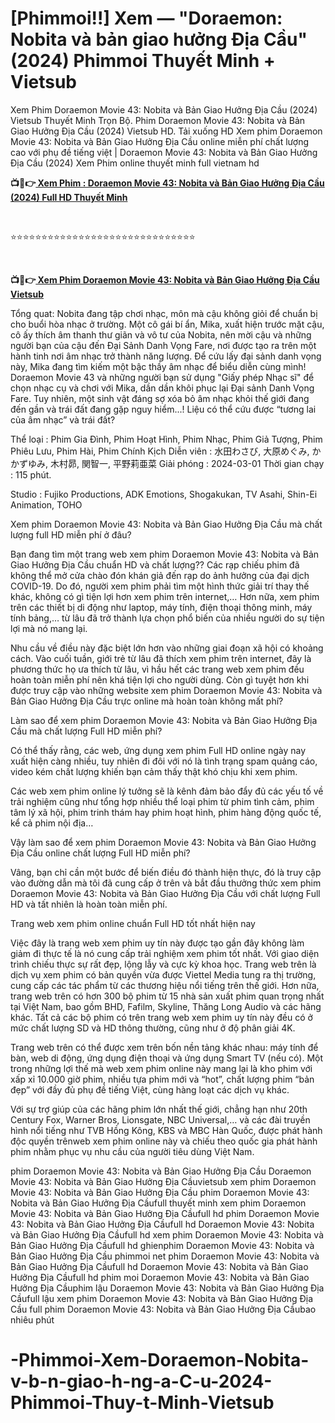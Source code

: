 <h1 class="heading-element" dir="auto">[Phimmoi!!] Xem — "Doraemon: Nobita và bản giao hưởng Địa Cầu" (2024) Phimmoi Thuyết Minh + Vietsub</h1>

Xem Phim Doraemon Movie 43: Nobita và Bản Giao Hưởng Địa Cầu (2024) Vietsub Thuyết Minh Trọn Bộ. Phim Doraemon Movie 43: Nobita và Bản Giao Hưởng Địa Cầu (2024) Vietsub HD. Tải xuống HD Xem phim Doraemon Movie 43: Nobita và Bản Giao Hưởng Địa Cầu online miễn phí chất lượng cao với phụ đề tiếng việt | Doraemon Movie 43: Nobita và Bản Giao Hưởng Địa Cầu (2024) Xem Phim online thuyết minh full vietnam hd

<p><b>📺📱👉<a href="https://jisswatch.com/vi/movie/1148677/doraemon-nobita-va-ban-giao-huong-ia-cau" rel="noopener"> Xem Phim : Doraemon Movie 43: Nobita và Bản Giao Hưởng Địa Cầu (2024) Full HD Thuyết Minh</a></b></p>
<p><b><br></b></p>
⭐⭐⭐⭐⭐⭐⭐⭐⭐⭐⭐⭐⭐⭐⭐⭐⭐⭐⭐⭐⭐⭐⭐⭐⭐⭐⭐⭐⭐⭐
<p><b><br></b></p>
<p><b>📺📱👉<a href="https://jisswatch.com/vi/movie/1148677/doraemon-nobita-va-ban-giao-huong-ia-cau" rel="noopener"> Xem Phim Doraemon Movie 43: Nobita và Bản Giao Hưởng Địa Cầu Vietsub</a></b></p>


Tổng quat: Nobita đang tập chơi nhạc, môn mà cậu không giỏi để chuẩn bị cho buổi hòa nhạc ở trường. Một cô gái bí ẩn, Mika, xuất hiện trước mặt cậu, cô ấy thích âm thanh thư giãn và vô tư của Nobita, nên mời cậu và những người bạn của cậu đến Đại Sảnh Danh Vọng Fare, nơi được tạo ra trên một hành tinh nơi âm nhạc trở thành năng lượng. Để cứu lấy đại sảnh danh vọng này, Mika đang tìm kiếm một bậc thầy âm nhạc để biểu diễn cùng mình! Doraemon Movie 43 và những người bạn sử dụng "Giấy phép Nhạc sĩ" để chọn nhạc cụ và chơi với Mika, dần dần khôi phục lại Đại sảnh Danh Vọng Fare. Tuy nhiên, một sinh vật đáng sợ xóa bỏ âm nhạc khỏi thế giới đang đến gần và trái đất đang gặp nguy hiểm...! Liệu có thể cứu được “tương lai của âm nhạc” và trái đất?

Thể loại : Phim Gia Đình, Phim Hoạt Hình, Phim Nhạc, Phim Giả Tượng, Phim Phiêu Lưu, Phim Hài, Phim Chính Kịch Diễn viên : 水田わさび, 大原めぐみ, かかずゆみ, 木村昴, 関智一, 平野莉亜菜 Giải phóng : 2024-03-01 Thời gian chạy : 115 phút.

Studio : Fujiko Productions, ADK Emotions, Shogakukan, TV Asahi, Shin-Ei Animation, TOHO

Xem phim Doraemon Movie 43: Nobita và Bản Giao Hưởng Địa Cầu mà chất lượng full HD miễn phí ở đâu?

Bạn đang tìm một trang web xem phim Doraemon Movie 43: Nobita và Bản Giao Hưởng Địa Cầu chuẩn HD và chất lượng?? Các rạp chiếu phim đã không thể mở cửa chào đón khán giả đến rạp do ảnh hưởng của đại dịch COVID-19. Do đó, người xem phim phải tìm một hình thức giải trí thay thế khác, không có gì tiện lợi hơn xem phim trên internet,… Hơn nữa, xem phim trên các thiết bị di động như laptop, máy tính, điện thoại thông minh, máy tính bảng,… từ lâu đã trở thành lựa chọn phổ biến của nhiều người do sự tiện lợi mà nó mang lại.

Nhu cầu về điều này đặc biệt lớn hơn vào những giai đoạn xã hội có khoảng cách. Vào cuối tuần, giới trẻ từ lâu đã thích xem phim trên internet, đây là phương thức họ ưa thích từ lâu, vì hầu hết các trang web xem phim đều hoàn toàn miễn phí nên khá tiện lợi cho người dùng. Còn gì tuyệt hơn khi được truy cập vào những website xem phim Doraemon Movie 43: Nobita và Bản Giao Hưởng Địa Cầu trực online mà hoàn toàn không mất phí?

Làm sao để xem phim Doraemon Movie 43: Nobita và Bản Giao Hưởng Địa Cầu mà chất lượng Full HD miễn phí?

Có thể thấy rằng, các web, ứng dụng xem phim Full HD online ngày nay xuất hiện càng nhiều, tuy nhiên đi đôi với nó là tình trạng spam quảng cáo, video kém chất lượng khiến bạn cảm thấy thật khó chịu khi xem phim.

Các web xem phim online lý tưởng sẽ là kênh đảm bảo đẩy đủ các yếu tố về trải nghiệm cũng như tổng hợp nhiều thể loại phim từ phim tình cảm, phim tâm lý xã hội, phim trinh thám hay phim hoạt hình, phim hàng động quốc tế, kể cả phim nội địa…

Vậy làm sao để xem phim Doraemon Movie 43: Nobita và Bản Giao Hưởng Địa Cầu online chất lượng Full HD miễn phí?

Vâng, bạn chỉ cần một bước để biến điều đó thành hiện thực, đó là truy cập vào đường dẫn mà tôi đã cung cấp ở trên và bắt đầu thưởng thức xem phim Doraemon Movie 43: Nobita và Bản Giao Hưởng Địa Cầu với chất lượng Full HD và tất nhiên là hoàn toàn miễn phí.

Trang web xem phim online chuẩn Full HD tốt nhất hiện nay

Việc đây là trang web xem phim uy tín này được tạo gần đây không làm giảm đi thực tế là nó cung cấp trải nghiệm xem phim tốt nhất. Với giao diện trình chiếu thực sự rất đẹp, lộng lẫy và cực kỳ khoa học. Trang web trên là dịch vụ xem phim có bản quyền vừa được Viettel Media tung ra thị trường, cung cấp các tác phẩm từ các thương hiệu nổi tiếng trên thế giới. Hơn nữa, trang web trên có hơn 300 bộ phim từ 15 nhà sản xuất phim quan trọng nhất tại Việt Nam, bao gồm BHD, Fafilm, Skyline, Thăng Long Audio và các hãng khác. Tất cả các bộ phim có trên trang web xem phim uy tín này đều có ở mức chất lượng SD và HD thông thường, cũng như ở độ phân giải 4K.

Trang web trên có thể được xem trên bốn nền tảng khác nhau: máy tính để bàn, web di động, ứng dụng điện thoại và ứng dụng Smart TV (nếu có). Một trong những lợi thế mà web xem phim online này mang lại là kho phim với xấp xỉ 10.000 giờ phim, nhiều tựa phim mới và “hot”, chất lượng phim “bản đẹp” với đầy đủ phụ đề tiếng Việt, cùng hàng loạt các dịch vụ khác.

Với sự trợ giúp của các hãng phim lớn nhất thế giới, chẳng hạn như 20th Century Fox, Warner Bros, Lionsgate, NBC Universal,… và các đài truyền hình nổi tiếng như TVB Hồng Kông, KBS và MBC Hàn Quốc, được phát hành độc quyền trênweb xem phim online này và chiếu theo quốc gia phát hành phim nhằm phục vụ nhu cầu của người tiêu dùng Việt Nam.

phim Doraemon Movie 43: Nobita và Bản Giao Hưởng Địa Cầu Doraemon Movie 43: Nobita và Bản Giao Hưởng Địa Cầuvietsub xem phim Doraemon Movie 43: Nobita và Bản Giao Hưởng Địa Cầu phim Doraemon Movie 43: Nobita và Bản Giao Hưởng Địa Cầufull thuyết minh xem phim Doraemon Movie 43: Nobita và Bản Giao Hưởng Địa Cầufull hd phim Doraemon Movie 43: Nobita và Bản Giao Hưởng Địa Cầufull hd Doraemon Movie 43: Nobita và Bản Giao Hưởng Địa Cầufull hd xem phim Doraemon Movie 43: Nobita và Bản Giao Hưởng Địa Cầufull hd ghienphim Doraemon Movie 43: Nobita và Bản Giao Hưởng Địa Cầu phimmoi net phim Doraemon Movie 43: Nobita và Bản Giao Hưởng Địa Cầufull hd Doraemon Movie 43: Nobita và Bản Giao Hưởng Địa Cầufull hd phim moi Doraemon Movie 43: Nobita và Bản Giao Hưởng Địa Cầuphim lậu Doraemon Movie 43: Nobita và Bản Giao Hưởng Địa Cầufull lậu xem phim Doraemon Movie 43: Nobita và Bản Giao Hưởng Địa Cầu full phim Doraemon Movie 43: Nobita và Bản Giao Hưởng Địa Cầubao nhiêu phút


# -Phimmoi-Xem-Doraemon-Nobita-v-b-n-giao-h-ng-a-C-u-2024-Phimmoi-Thuy-t-Minh-Vietsub
